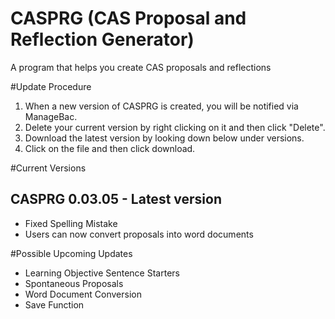 # CASPRG (CAS Proposal and Reflection Generator)
A program that helps you create CAS proposals and reflections

#Update Procedure
1. When a new version of CASPRG is created, you will be notified via ManageBac.
2. Delete your current version by right clicking on it and then click "Delete".
3. Download the latest version by looking down below under versions.
4. Click on the file and then click download.

#Current Versions

CASPRG 0.03.05 - Latest version
--------------------------------
* Fixed Spelling Mistake
* Users can now convert proposals into word documents

#Possible Upcoming Updates
* Learning Objective Sentence Starters
* Spontaneous Proposals
* Word Document Conversion
* Save Function
